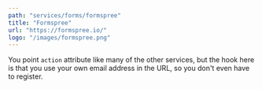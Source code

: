 ```yaml
---
path: "services/forms/formspree"
title: "Formspree"
url: "https://formspree.io/"
logo: "/images/formspree.png"
---
```


You point `action` attribute like many of the other services, but the hook here is that you use your own email address in the URL, so you don't even have to register.
